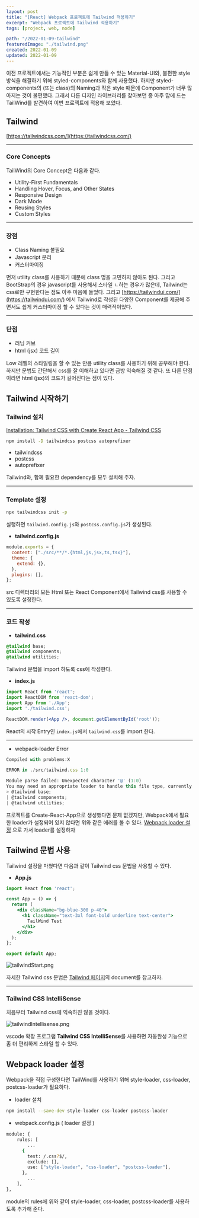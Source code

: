 ```yaml
---
layout: post
title: "[React] Webpack 프로젝트에 Tailwind 적용하기"
excerpt: "Webpack 프로젝트에 Tailwind 적용하기"
tags: [project, web, node]

path: "/2022-01-09-tailwind"
featuredImage: "./tailwind.png"
created: 2022-01-09
updated: 2022-01-09
---
```


이전 프로젝트에서는 기능적인 부분은 쉽게 만들 수 있는  Material-UI와, 불편한 style 방식을 해결하기 위해 styled-components와 함께 사용했다. 하지만 styled-components의 (또는 class)의 Naming과 작은 style 때문에 Component가 너무 많아지는 것이 불편했다. 그래서 다른 디자인 라이브러리를 찾아보던 중 아주 맘에 드는 TailWind를 발견하여 이번 프로젝트에 적용해 보았다.  

## Tailwind  
[https://tailwindcss.com/](https://tailwindcss.com/)  

---  

### Core Concepts

TailWind의 Core Concept은 다음과 같다.  

- Utility-First Fundamentals  
- Handling Hover, Focus, and Other States  
- Responsive Design
- Dark Mode  
- Reusing Styles  
- Custom Styles  

---  

### 장점  
- Class Naming 불필요  
- Javascript 분리    
- 커스터마이징  

먼저 utility class를 사용하기 때문에 class 명을 고민하지 않아도 된다. 그리고 BootStrap의 경우 javascript를 사용해서 스타일 ㄴ하는 경우가 많은데, Tailwind는 css로만 구현한다는 점도 아주 마음에 들었다. 그리고 [https://tailwindui.com/](https://tailwindui.com/) 에서 Tailwind로 작성된 다양한 Component를 제공해 주면서도 쉽게 커스터마이징 할 수 있다는 것이 매력적이었다.  

---  

### 단점  

- 러닝 커브  
- html (jsx) 코드 길이  

Low 레벨의 스타일링을 할 수 있는 만큼 utility class를 사용하기 위해 공부해야 한다. 하지만 문법도 간단해서 css를 잘 이해하고 있다면 금방 익숙해질 것 같다. 또 다른 단점이라면 html (jsx)의 코드가 길어진다는 점이 있다. 

## Tailwind 시작하기

### Tailwind 설치

[Installation: Tailwind CSS with Create React App - Tailwind CSS](https://tailwindcss.com/docs/guides/create-react-app)

```bash
npm install -D tailwindcss postcss autoprefixer
```

- tailwindcss
- postcss
- autoprefixer

Tailwind와, 함께 필요한 dependency를 모두 설치해 주자.

---  

### Template 설정

```bash
npx tailwindcss init -p
```

실행하면 `tailwind.config.js`와 `postcss.config.js`가 생성된다.

- **tailwind.config.js**  

```jsx
module.exports = {
  content: ["./src/**/*.{html,js,jsx,ts,tsx}"],
  theme: {
    extend: {},
  },
  plugins: [],
};
```

src 디렉터리의 모든 Html 또는 React Component에서 Tailwind css를 사용할 수 있도록 설정한다.

---  

### 코드 작성  

- **tailwind.css**  

```css
@tailwind base;
@tailwind components;
@tailwind utilities;
```  

Tailwind 문법을 import 하도록 css에 작성한다.
  

- **index.js**  

```jsx
import React from 'react';
import ReactDOM from 'react-dom';
import App from './App';
import './tailwind.css';

ReactDOM.render(<App />, document.getElementById('root'));
```

React의 시작 Entry인 `index.js`에서 `tailwind.css`를 import 한다.

---  

- webpack-loader Error

```jsx
Compiled with problems:X

ERROR in ./src/tailwind.css 1:0

Module parse failed: Unexpected character '@' (1:0)
You may need an appropriate loader to handle this file type, currently no loaders are configured to process this file. See https://webpack.js.org/concepts#loaders
> @tailwind base;
| @tailwind components;
| @tailwind utilities;
```

프로젝트를 Create-React-App으로 생성했다면 문제 없겠지만, Webpack에서 필요한 loader가 설정되어 있지 않다면 위와 같은 에러를 볼 수 있다. [Webpack loader 설정](#webpack-loader-설정) 으로 가서 loader를 설정하자

## Tailwind 문법 사용

Tailwind 설정을 마쳤다면 다음과 같이 Tailwind css 문법을 사용할 수 있다.  

- **App.js**  

```jsx
import React from 'react';

const App = () => {
  return (
    <div className="bg-blue-300 p-40">
      <h1 className="text-3xl font-bold underline text-center">
        TailWind Test
      </h1>
    </div>
  );
};

export default App;
```

![tailwindStart.png](tailwindStart.png)  

자세한 Tailwind css 문법은 [Tailwind 페이지](https://tailwindcss.com/docs/aspect-ratio)의 document를 참고하자.  

---  

### **Tailwind CSS IntelliSense**

처음부터 Tailwind css에 익숙하진 않을 것이다.

![tailwindIntellisense.png](tailwindIntellisense.png)  

vscode 확장 프로그램 **Tailwind CSS IntelliSense**를 사용하면 자동완성 기능으로 좀 더 편리하게 스타일 할 수 있다.

## Webpack loader 설정

Webpack을 직접 구성한다면 TailWind를 사용하기 위해 style-loader, css-loader, postcss-loader가 필요하다.  

- loader 설치

```bash
npm install --save-dev style-loader css-loader postcss-loader
```

- webpack.config.js ( loader 설정 )

```bash
module: {
    rules: [
		...
      {
        test: /.css?$/,
        exclude: [],
        use: ["style-loader", "css-loader", "postcss-loader"],
      },
		...
    ],
},
```

module의 rules에 위와 같이 style-loader, css-loader, postcss-loader를 사용하도록 추가해 준다.  

